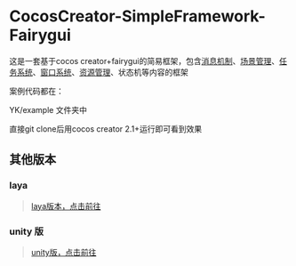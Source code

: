 # CocosCreator-SimpleFramework-Fairygui

这是一套基于cocos creator+fairygui的简易框架，包含[消息机制](./doc/EventMgr.md)、[场景管理](./doc/Scene.md)、[任务系统](./doc/Task.md)、[窗口系统](./doc/UIWind.md)、[资源管理](./doc/ResMgr.md)、状态机等内容的框架

案例代码都在：

YK/example 文件夹中


直接git clone后用cocos creator 2.1+运行即可看到效果

## 其他版本

### laya
> [laya版本，点击前往](https://github.com/sheenli/Laya-SimpleFramework-Fairygui)

### unity 版
> [unity版，点击前往](https://github.com/YKPublicGame/U3DYKFamework)
